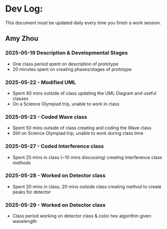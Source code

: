 # Dev Log:

This document must be updated daily every time you finish a work session.

## Amy Zhou

### 2025-05-19 Description & Developmental Stages 
- One class period spent on description of prototype
- 20 minutes spent on creating phases/stages of prototype

### 2025-05-22 - Modified UML
- Spent 40 mins outside of class updating the UML Diagram and useful classes
- On a Science Olympiad trip, unable to work in class

### 2025-05-23 - Coded Wave class
- Spent 50 mins outside of class creating and coding the Wave class
- Still on Science Olympiad trip, unable to work during class time

### 2025-05-27 - Coded Interference class
- Spent 25 mins in class (~10 mins discussing) creating interference class methods

### 2025-05-28 - Worked on Detector class
- Spent 20 mins in class, 20 mins outside class creating method to create peaks for detector

### 2025-05-29 - Worked on Detector class
- Class period working on detector class & color hex algorithm given wavelength

